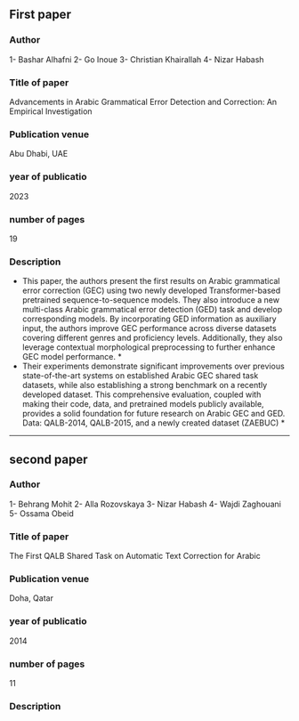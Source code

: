 ## First paper

### Author
1- Bashar Alhafni
2- Go Inoue
3- Christian Khairallah
4- Nizar Habash

### Title of paper
Advancements in Arabic Grammatical Error Detection and Correction: An Empirical Investigation

### Publication venue
Abu Dhabi, UAE

### year of publicatio
2023

### number of pages
19

### Description
* This paper, the authors present the first results on Arabic grammatical error correction (GEC) using two newly developed Transformer-based pretrained sequence-to-sequence models. They also introduce a new multi-class Arabic grammatical error detection (GED) task and develop corresponding models. By incorporating GED information as auxiliary input, the authors improve GEC performance across diverse datasets covering different genres and proficiency levels. Additionally, they also leverage contextual morphological preprocessing to further enhance GEC model performance. *
* Their experiments demonstrate significant improvements over previous state-of-the-art systems on established Arabic GEC shared task datasets, while also establishing a strong benchmark on a recently developed dataset. This comprehensive evaluation, coupled with making their code, data, and pretrained models publicly available, provides a solid foundation for future research on Arabic GEC and GED.
Data: QALB-2014, QALB-2015, and a newly created dataset (ZAEBUC) *

----------------------------------------------------------------------------------

## second paper

### Author
1- Behrang Mohit
2- Alla Rozovskaya
3- Nizar Habash
4- Wajdi Zaghouani
5- Ossama Obeid


### Title of paper
The First QALB Shared Task on Automatic Text Correction for Arabic

### Publication venue
Doha, Qatar​

### year of publicatio
 2014

### number of pages
11

### Description
